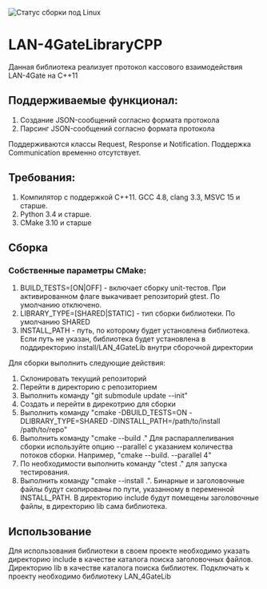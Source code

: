 ![Статус сборки под Linux](https://github.com/izvolov/mylib/workflows/Linux/badge.svg)

# LAN-4GateLibraryCPP
Данная библиотека реализует протокол кассового взаимодействия LAN-4Gate на C++11

## Поддерживаемые функционал:
1. Создание JSON-сообщений согласно формата протокола
2. Парсинг JSON-сообщений согласно формата протокола

Поддерживаются классы Request, Response и Notification.
Поддержка Communication временно отсутствует.
 
 ## Требования:
 1. Компилятор с поддержкой C++11. GCC 4.8, clang 3.3, MSVC 15 и старше.
 2. Python 3.4 и старше.
 3. CMake 3.10 и старше
 ## Сборка
 ### Собственные параметры CMake:
 1. BUILD_TESTS=[ON|OFF] - включает сборку unit-тестов. При активированном флаге выкачивает репозиторий gtest. По умолчанию отключено.
 2. LIBRARY_TYPE=[SHARED|STATIC] - тип сборки библиотеки. По умолчанию SHARED
 3. INSTALL_PATH - путь, по которому будет установлена библиотека. Если путь не указан, библиотека будет установлена в поддиректорию install/LAN_4GateLib внутри сборочной директории
  
  Для сборки выполнить следующие действия:
  1. Склонировать текущий репозиторий 
  2. Перейти в директорию с репозиторием
  3. Выполнить команду "git submodule update --init"
  4. Создать и перейти в дирекотрию для сборки
  5. Выполнить команду "cmake -DBUILD_TESTS=ON -DLIBRARY_TYPE=SHARED -DINSTALL_PATH=/path/to/install /path/to/repo"
  6. Выполнить команду "cmake --build ." Для распараллеливания сборки используйте опцию --parallel с указанием количества потоков сборки. Например, "cmake --build. --parallel 4" 
  7. По необходимости выполнить команду "ctest ." для запуска тестирования.
  8. Выполнить команду "cmake --install .". Бинарные и заголовочные файлы будут скопированы по пути, указанному в переменной INSTALL_PATH. В директорию include будут помещены заголовочные файлы, в директорию lib сама библиотека.
  ## Использование
  Для использования библиотеки в своем проекте необходимо указать директорию include в качестве каталога поиска заголовочных файлов. Директорию lib в качестве каталога поиска библиотек. Подключать к проекту необходимо библиотеку LAN_4GateLib 